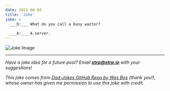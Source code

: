 ```yaml
---
date: 2021-06-03
title: 'Joke'
joke: >
  ___Q:___ What do you call a busy waiter?
  
  ___A:___ A server.
---
```


![Joke Image](https://private.xtrp.io/projects/DailyDeveloperJokes/public_image_server/images/5e1258884db70.png)

---
*Have a joke idea for a future post? Email **[xtrp@xtrp.io](mailto:xtrp@xtrp.io)** with your suggestions!*

*This joke comes from [Dad-Jokes GitHub Repo by Wes Bos](https://github.com/wesbos/dad-jokes) (thank you!), whose owner has given me permission to use this joke with credit.*

<!-- 
Joke text:
**Q:** What do you call a busy waiter?

**A:** A server.
 -->

